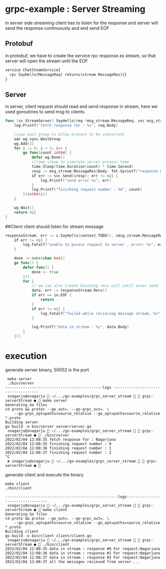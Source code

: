 # grpc-example : Server Streaming 
in server side streaming client has to listen for the response  and server will send the response continuously and end send EOF

## Protobuf
in protobuf, we have to create the service rpc response as stream, so that server will open the stream until the EOF
```protobuf
service ChatSteamService{
  rpc SayHello(MessageReq) returns(stream MessageRes){}
}
```

## Server
in server, client request should read and send response in stream, here we used goroutines to send msg to clients.
```go
func (ss StreamServer) SayHello(req *msg_stream.MessageReq, svc msg_stream.ChatSteamService_SayHelloServer) error {
	log.Printf("fetch response for : %s", req.Body)

	//use wait group to allow process to be concurrent
	var wg sync.WaitGroup
	wg.Add(3)
	for i := 0; i < 3; i++ {
		go func(count int64) {
			defer wg.Done()
			//time sleep to simulate server process time
			time.Sleep(time.Duration(count) * time.Second)
			resp := msg_stream.MessageRes{Body: fmt.Sprintf("response #%d For request:%s", count, req.GetBody())}
			if err := svc.Send(&resp); err != nil {
				log.Printf("send error %v", err)
			}
			log.Printf("finishing request number : %d", count)
		}(int64(i))
	}

	wg.Wait()
	return nil
}

```

##Client
client should listen for stream message
```go
responseStream, err := c.SayHello(context.TODO(), &msg_stream.MessageReq{Body: "Nagarjuna"})
	if err != nil {
		log.Fatalf("unable to pocess request to server , error: %v", err)
	}

	done := make(chan bool)
	go func() {
		defer func() {
			done <- true
		}()
		for {
			// we can also create blocking recv call until sever send.
			data, err := responseStream.Recv()
			if err == io.EOF {
				return
			}
			if err != nil {
				log.Fatalf("failed while recieving message stream, %v", err)
			}

			log.Printf("data in stream : %s", data.Body)
		}
	}()

```


# execution 
generate server binary, 50052 is the port 
``` make 
 make server
 ./bin/server
--------------------------------------------logs ------------------------------------
 snagarju@snagarju  ~/.../go-examples/grpc_server_stream   grpc-serverStream ●  make server 
Generating Go files
cd proto && protoc --go_out=. --go-grpc_out=. \
	--go-grpc_opt=paths=source_relative --go_opt=paths=source_relative *.proto
Building server
go build -o bin/server server/server.go
 snagarju@snagarju  ~/.../go-examples/grpc_server_stream   grpc-serverStream ●  ./bin/server 
2022/02/04 12:08:35 fetch response for : Nagarjuna
2022/02/04 12:08:35 finishing request number : 0
2022/02/04 12:08:36 finishing request number : 1
2022/02/04 12:08:37 finishing request number : 2
^C
 ✘ snagarju@snagarju  ~/.../go-examples/grpc_server_stream   grpc-serverStream ●  

```

generate client and execute the binary
```
make client
./bin/client

---------------------------------------------------logs----------------------------------
 snagarju@snagarju  ~/.../go-examples/grpc_server_stream   grpc-serverStream ●  make client 
Generating Go files
cd proto && protoc --go_out=. --go-grpc_out=. \
	--go-grpc_opt=paths=source_relative --go_opt=paths=source_relative *.proto
Building client
go build -o bin/client client/client.go
 snagarju@snagarju  ~/.../go-examples/grpc_server_stream   grpc-serverStream ●  ./bin/client 
2022/02/04 12:08:35 data in stream : response #0 For request:Nagarjuna
2022/02/04 12:08:36 data in stream : response #1 For request:Nagarjuna
2022/02/04 12:08:37 data in stream : response #2 For request:Nagarjuna
2022/02/04 12:08:37 all the messages recieved from server....


```




